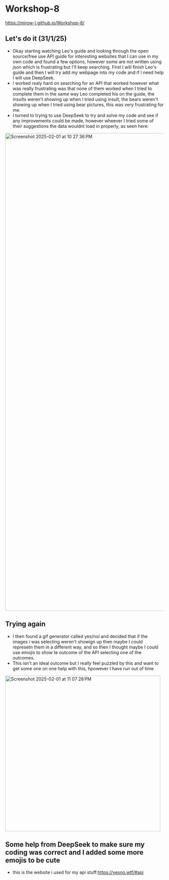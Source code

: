 # Workshop-8
https://mirow-l.github.io/Workshop-8/

## Let's do it (31/1/25)
- Okay starting watching Leo's guide and looking through the open source/free use API guide for interesting websites that I can use in my own code and found a few options, however some are not written using json which is frustrating but I'll keep searching. First I will finish Leo's guide and then I will try add my webpage into my code and if I need help I will use DeepSeek.
- I worked realy hard on searching for an API that worked however what was really frustrating was that none of them worked when I tried to complete them in the same way Leo completed his on the guide, the insults weren't showing up when I tried using insult, the bears weren't showing up when I tried using bear pictures, this was very frustrating for me.
- I turned to trying to use DeepSeek to try and solve my code and see if any improvements could be made, however wheever I tried some of their suggestions the data wouldnt load in properly, as seen here:
<img width="1512" alt="Screenshot 2025-02-01 at 10 27 36 PM" src="https://github.com/user-attachments/assets/6f0456f5-5880-4ee5-b3bb-6db93f12c6cf" />

## Trying again
- I then found a gif generator called yes/noi and decided that if the images i was selecting weren't showign up then maybe I could represetn them in a different way, and so then I thought maybe I could use emojis to show te outcome of the API selecting one of the outcomes.
- This isn't an ideal outcome but I really feel puzzled by this and want to get some one on one help with this, hpowever I have run out of time
<img width="493" alt="Screenshot 2025-02-01 at 11 07 28 PM" src="https://github.com/user-attachments/assets/88edd483-1811-4219-97d8-26b31bfa70ff" />

## Some help from DeepSeek to make sure my coding was correct and I added some more emojis to be cute
- this is the website i used for my api stuff:https://yesno.wtf/#api
